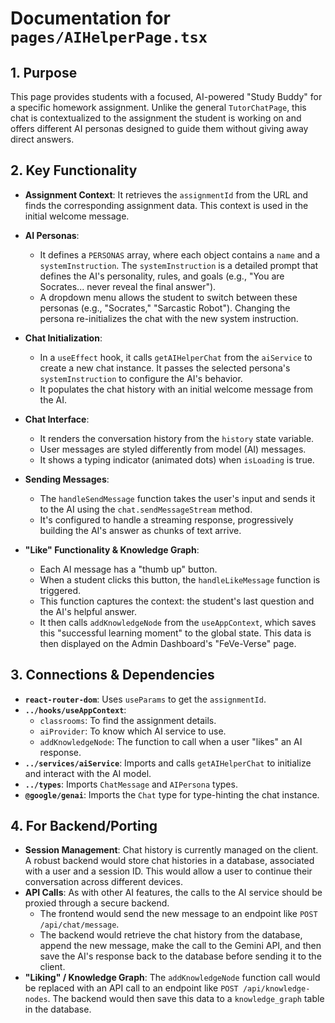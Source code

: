 
# Documentation for `pages/AIHelperPage.tsx`

## 1. Purpose

This page provides students with a focused, AI-powered "Study Buddy" for a specific homework assignment. Unlike the general `TutorChatPage`, this chat is contextualized to the assignment the student is working on and offers different AI personas designed to guide them without giving away direct answers.

## 2. Key Functionality

- **Assignment Context**: It retrieves the `assignmentId` from the URL and finds the corresponding assignment data. This context is used in the initial welcome message.

- **AI Personas**:
  - It defines a `PERSONAS` array, where each object contains a `name` and a `systemInstruction`. The `systemInstruction` is a detailed prompt that defines the AI's personality, rules, and goals (e.g., "You are Socrates... never reveal the final answer").
  - A dropdown menu allows the student to switch between these personas (e.g., "Socrates," "Sarcastic Robot"). Changing the persona re-initializes the chat with the new system instruction.

- **Chat Initialization**:
  - In a `useEffect` hook, it calls `getAIHelperChat` from the `aiService` to create a new chat instance. It passes the selected persona's `systemInstruction` to configure the AI's behavior.
  - It populates the chat history with an initial welcome message from the AI.

- **Chat Interface**:
  - It renders the conversation history from the `history` state variable.
  - User messages are styled differently from model (AI) messages.
  - It shows a typing indicator (animated dots) when `isLoading` is true.

- **Sending Messages**:
  - The `handleSendMessage` function takes the user's input and sends it to the AI using the `chat.sendMessageStream` method.
  - It's configured to handle a streaming response, progressively building the AI's answer as chunks of text arrive.

- **"Like" Functionality & Knowledge Graph**:
  - Each AI message has a "thumb up" button.
  - When a student clicks this button, the `handleLikeMessage` function is triggered.
  - This function captures the context: the student's last question and the AI's helpful answer.
  - It then calls `addKnowledgeNode` from the `useAppContext`, which saves this "successful learning moment" to the global state. This data is then displayed on the Admin Dashboard's "FeVe-Verse" page.

## 3. Connections & Dependencies

- **`react-router-dom`**: Uses `useParams` to get the `assignmentId`.
- **`../hooks/useAppContext`**:
  - `classrooms`: To find the assignment details.
  - `aiProvider`: To know which AI service to use.
  - `addKnowledgeNode`: The function to call when a user "likes" an AI response.
- **`../services/aiService`**: Imports and calls `getAIHelperChat` to initialize and interact with the AI model.
- **`../types`**: Imports `ChatMessage` and `AIPersona` types.
- **`@google/genai`**: Imports the `Chat` type for type-hinting the chat instance.

## 4. For Backend/Porting

- **Session Management**: Chat history is currently managed on the client. A robust backend would store chat histories in a database, associated with a user and a session ID. This would allow a user to continue their conversation across different devices.
- **API Calls**: As with other AI features, the calls to the AI service should be proxied through a secure backend.
  - The frontend would send the new message to an endpoint like `POST /api/chat/message`.
  - The backend would retrieve the chat history from the database, append the new message, make the call to the Gemini API, and then save the AI's response back to the database before sending it to the client.
- **"Liking" / Knowledge Graph**: The `addKnowledgeNode` function call would be replaced with an API call to an endpoint like `POST /api/knowledge-nodes`. The backend would then save this data to a `knowledge_graph` table in the database.
